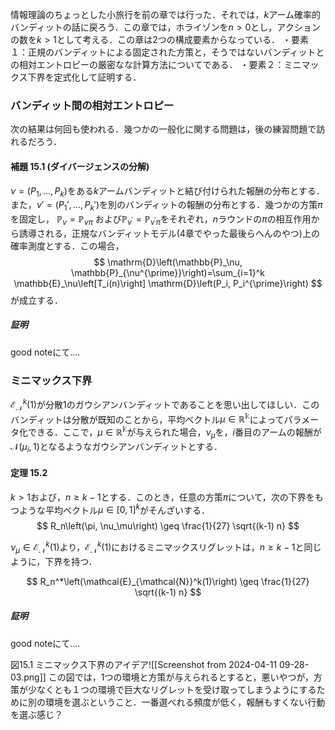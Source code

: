 情報理論のちょっとした小旅行を前の章では行った．それでは，$k$アーム確率的バンディットの話に戻ろう．この章では，ホライゾンを$n>0$とし，アクションの数を$k > 1$として考える．この章は2つの構成要素からなっている．
・要素１：正規のバンディットによる固定された方策と，そうではないバンディットとの相対エントロピーの厳密なな計算方法についてである．
・要素２：ミニマックス下界を定式化して証明する．

### バンディット間の相対エントロピー
次の結果は何回も使われる．幾つかの一般化に関する問題は，後の練習問題で訪れるだろう．

#### 補題 15.1 (ダイバージェンスの分解)
 $\nu=\left(P_1, \ldots, P_k\right)$をある$k$アームバンディットと結び付けられた報酬の分布とする．また，$\nu'=\left(P_1', \ldots, P_k'\right)$を別のバンディットの報酬の分布とする．幾つかの方策$\pi$を固定し， $\mathbb{P}_\nu = \mathbb{P}_{\nu\pi}$
および$\mathbb{P}_{\nu^{\prime}}=\mathbb{P}_{\nu^{\prime} \pi}$をそれぞれ，$n$ラウンドの$\pi$の相互作用から誘導される，正規なバンディットモデル(4章でやった最後らへんのやつ)上の確率測度とする．この場合，
$$
\mathrm{D}\left(\mathbb{P}_\nu, \mathbb{P}_{\nu^{\prime}}\right)=\sum_{i=1}^k \mathbb{E}_\nu\left[T_i(n)\right] \mathrm{D}\left(P_i, P_i^{\prime}\right)
$$
が成立する．

##### 証明
good noteにて....


### ミニマックス下界
$\mathcal{E}_{\mathcal{N}}^k(1)$が分散1のガウシアンバンディットであることを思い出してほしい．このバンディットは分散が既知のことから，平均ベクトル$\mu \in \mathbb{R^k}$によってパラメータ化できる．ここで，$\mu \in \mathbb{R^k}$が与えられた場合，$\nu_{\mu}$を，$i$番目のアームの報酬が$\mathcal{N}\left(\mu_i, 1\right)$となるようなガウシアンバンディットとする．

#### 定理 15.2
$k > 1$および，$n \geq k-1$とする．このとき，任意の方策$\pi$について，次の下界をもつような平均ベクトル$\mu \in[0,1]^k$がそんざいする．
$$
R_n\left(\pi, \nu_\mu\right) \geq \frac{1}{27} \sqrt{(k-1) n}
$$

$\nu_\mu \in \mathcal{E}_{\mathcal{N}}^k(1)$より，$\mathcal{E}_{\mathcal{N}}^k(1)$におけるミニマックスリグレットは，$n \geq k-1$と同じように，下界を持つ．

$$
R_n^*\left(\mathcal{E}_{\mathcal{N}}^k(1)\right) \geq \frac{1}{27} \sqrt{(k-1) n}
$$
##### 証明
good noteにて....



図15.1 ミニマックス下界のアイデア![[Screenshot from 2024-04-11 09-28-03.png]]
この図では，1つの環境と方策が与えられるとすると，悪いやつが，方策が少なくとも１つの環境で巨大なリグレットを受け取ってしまうようにするために別の環境を選ぶということ．一番選べれる頻度が低く，報酬もすくない行動を選ぶ感じ？


